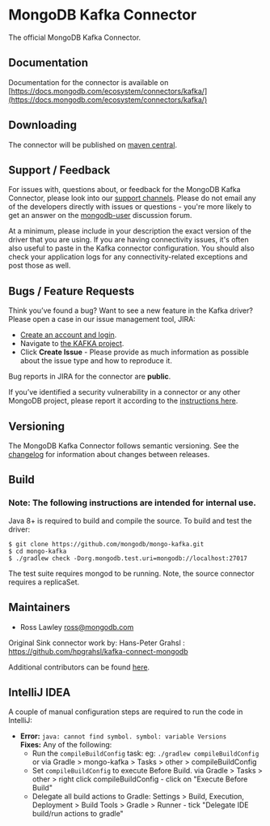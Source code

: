 # MongoDB Kafka Connector

The official MongoDB Kafka Connector.


## Documentation

Documentation for the connector is available on [https://docs.mongodb.com/ecosystem/connectors/kafka/](https://docs.mongodb.com/ecosystem/connectors/kafka/)

## Downloading

The connector will be published on [maven central](https://search.maven.org/search?q=g:org.mongodb.kafka%20AND%20a:mongo-kafka-connect).

## Support / Feedback

For issues with, questions about, or feedback for the MongoDB Kafka Connector, please look into
our [support channels](https://docs.mongodb.com/manual/support/). Please do not email any of the developers directly with issues or
questions - you're more likely to get an answer on the [mongodb-user](https://groups.google.com/group/mongodb-user) discussion forum.

At a minimum, please include in your description the exact version of the driver that you are using.  If you are having
connectivity issues, it's often also useful to paste in the Kafka connector configuration. You should also check your application logs for
any connectivity-related exceptions and post those as well.

## Bugs / Feature Requests

Think you’ve found a bug? Want to see a new feature in the Kafka driver? Please open a case in our issue management tool, JIRA:

- [Create an account and login](https://jira.mongodb.org).
- Navigate to [the KAFKA project](https://jira.mongodb.org/browse/KAFKA).
- Click **Create Issue** - Please provide as much information as possible about the issue type and how to reproduce it.

Bug reports in JIRA for the connector are **public**.

If you’ve identified a security vulnerability in a connector or any other MongoDB project, please report it according to the
[instructions here](https://docs.mongodb.com/manual/tutorial/create-a-vulnerability-report/).

## Versioning

The MongoDB Kafka Connector follows semantic versioning.
See the [changelog](./docs/changelog.md) for information about changes between releases.

## Build

### Note: The following instructions are intended for internal use.

Java 8+ is required to build and compile the source. To build and test the driver:

```
$ git clone https://github.com/mongodb/mongo-kafka.git
$ cd mongo-kafka
$ ./gradlew check -Dorg.mongodb.test.uri=mongodb://localhost:27017
```

The test suite requires mongod to be running. Note, the source connector requires a replicaSet.

## Maintainers

* Ross Lawley          ross@mongodb.com

Original Sink connector work by: Hans-Peter Grahsl : https://github.com/hpgrahsl/kafka-connect-mongodb

Additional contributors can be found [here](https://github.com/mongodb/mongo-kafka/graphs/contributors).

## IntelliJ IDEA

A couple of manual configuration steps are required to run the code in IntelliJ:

  - **Error:** `java: cannot find symbol. symbol: variable Versions`<br>
    **Fixes:** Any of the following: <br>
      - Run the `compileBuildConfig` task: eg: `./gradlew compileBuildConfig` or via Gradle > mongo-kafka > Tasks > other > compileBuildConfig
      - Set `compileBuildConfig` to execute Before Build. via Gradle > Tasks > other > right click compileBuildConfig - click on "Execute Before Build"
      - Delegate all build actions to Gradle: Settings > Build, Execution, Deployment > Build Tools > Gradle > Runner - tick "Delegate IDE build/run actions to gradle"
